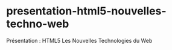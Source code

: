 presentation-html5-nouvelles-techno-web
=======================================

Présentation : HTML5 Les Nouvelles Technologies du Web
